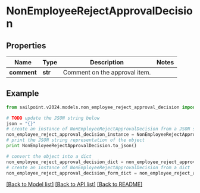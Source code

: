 # NonEmployeeRejectApprovalDecision


## Properties

Name | Type | Description | Notes
------------ | ------------- | ------------- | -------------
**comment** | **str** | Comment on the approval item. | 

## Example

```python
from sailpoint.v2024.models.non_employee_reject_approval_decision import NonEmployeeRejectApprovalDecision

# TODO update the JSON string below
json = "{}"
# create an instance of NonEmployeeRejectApprovalDecision from a JSON string
non_employee_reject_approval_decision_instance = NonEmployeeRejectApprovalDecision.from_json(json)
# print the JSON string representation of the object
print NonEmployeeRejectApprovalDecision.to_json()

# convert the object into a dict
non_employee_reject_approval_decision_dict = non_employee_reject_approval_decision_instance.to_dict()
# create an instance of NonEmployeeRejectApprovalDecision from a dict
non_employee_reject_approval_decision_form_dict = non_employee_reject_approval_decision.from_dict(non_employee_reject_approval_decision_dict)
```
[[Back to Model list]](../README.md#documentation-for-models) [[Back to API list]](../README.md#documentation-for-api-endpoints) [[Back to README]](../README.md)


